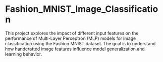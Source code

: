 # Fashion_MNIST_Image_Classification
This project explores the impact of different input features on the performance of Multi-Layer Perceptron (MLP) models for image classification using the Fashion MNIST dataset. The goal is to understand how handcrafted image features influence model generalization and learning behavior.
